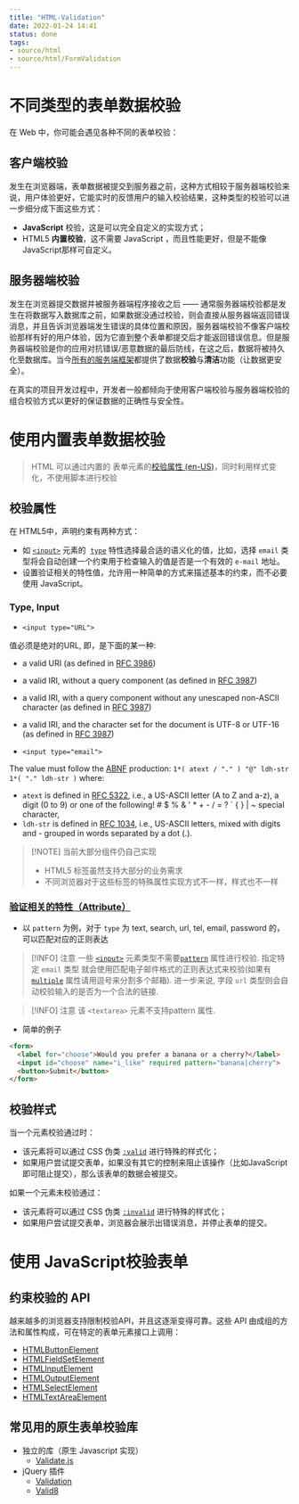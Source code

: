 ```yaml
---
title: "HTML-Validation"
date: 2022-01-24 14:41
status: done
tags:
- source/html
- source/html/FormValidation
---
```


# 不同类型的表单数据校验

在 Web 中，你可能会遇见各种不同的表单校验：

## 客户端校验

发生在浏览器端，表单数据被提交到服务器之前，这种方式相较于服务器端校验来说，用户体验更好，它能实时的反馈用户的输入校验结果，这种类型的校验可以进一步细分成下面这些方式：
 -   **JavaScript** 校验，这是可以完全自定义的实现方式；
 -   HTML5 **内置校验**，这不需要 JavaScript ，而且性能更好，但是不能像JavaScript那样可自定义。

## 服务器端校验

发生在浏览器提交数据并被服务器端程序接收之后 —— 通常服务器端校验都是发生在将数据写入数据库之前，如果数据没通过校验，则会直接从服务器端返回错误消息，并且告诉浏览器端发生错误的具体位置和原因，服务器端校验不像客户端校验那样有好的用户体验，因为它直到整个表单都提交后才能返回错误信息。但是服务器端校验是你的应用对抗错误/恶意数据的最后防线，在这之后，数据将被持久化至数据库。当今[所有的服务端框架](https://developer.mozilla.org/zh-CN/docs/learn/Server-side/First_steps/Web_frameworks)都提供了数据**校验**与**清洁**功能（让数据更安全）。

在真实的项目开发过程中，开发者一般都倾向于使用客户端校验与服务器端校验的组合校验方式以更好的保证数据的正确性与安全性。

# 使用内置表单数据校验

> HTML 可以通过内置的 表单元素的[校验属性 (en-US)](https://developer.mozilla.org/en-US/docs/Web/Guide/HTML/Constraint_validation "Currently only available in English (US)")，同时利用样式变化，不使用脚本进行校验

## 校验属性

在 HTML5中，声明约束有两种方式：
-   如 [`<input>`](https://developer.mozilla.org/zh-CN/docs/Web/HTML/Element/Input) 元素的  [`type`](https://developer.mozilla.org/en-US/docs/Web/HTML/Element/input#input_types) 特性选择最合适的语义化的值，比如，选择 `email` 类型将会自动创建一个约束用于检查输入的值是否是一个有效的 `e-mail` 地址。
-   设置验证相关的特性值，允许用一种简单的方式来描述基本的约束，而不必要使用 JavaScript。

###  Type, Input

 - `<input type="URL">` 

值必须是绝对的URL, 即，是下面的某一种:
-   a valid URI (as defined in [RFC 3986](https://www.ietf.org/rfc/rfc3986.txt))
-   a valid IRI, without a query component (as defined in [RFC 3987](https://www.ietf.org/rfc/rfc3987.txt))
-   a valid IRI, with a query component without any unescaped non-ASCII character (as defined in [RFC 3987](https://www.ietf.org/rfc/rfc3987.txt))
-   a valid IRI, and the character set for the document is UTF-8 or UTF-16 (as defined in [RFC 3987](https://www.ietf.org/rfc/rfc3987.txt))

- `<input type="email">`

The value must follow the [ABNF](https://www.ietf.org/rfc/std/std68.txt) production: `1*( atext / "." ) "@" ldh-str 1*( "." ldh-str )` where:
-   `atext` is defined in [RFC 5322](https://tools.ietf.org/html/rfc5322), i.e., a US-ASCII letter (A to Z and a-z), a digit (0 to 9) or one of the following! # $ % & ' * + - / = ? ` { } | ~ special character,
-   `ldh-str` is defined in [RFC 1034](http://www.apps.ietf.org/rfc/rfc1034.html#sec-3.5), i.e., US-ASCII letters, mixed with digits and - grouped in words separated by a dot (.).

> [!NOTE] 当前大部分组件仍自己实现
> - HTML5 标签虽然支持大部分的业务需求
> - 不同浏览器对于这些标签的特殊属性实现方式不一样，样式也不一样

### [验证相关的特性（Attribute）](https://developer.mozilla.org/zh-CN/docs/Web/Guide/HTML/Constraint_validation#%E9%AA%8C%E8%AF%81%E7%9B%B8%E5%85%B3%E7%9A%84%E7%89%B9%E6%80%A7%EF%BC%88attribute%EF%BC%89 "Permalink to 验证相关的特性（Attribute）")
- 以 `pattern` 为例，对于 `type`  为 text, search, url, tel, email, password 的，可以匹配对应的正则表达


> [!INFO] 注意
> 一些 [`<input>`](https://developer.mozilla.org/zh-CN/docs/Web/HTML/Element/Input) 元素类型不需要[`pattern`](https://developer.mozilla.org/zh-CN/docs/Web/HTML/Element/Input#attr-pattern) 属性进行校验. 指定特定 `email` 类型 就会使用匹配电子邮件格式的正则表达式来校验(如果有 [`multiple`](https://developer.mozilla.org/zh-CN/docs/Web/HTML/Element/Input#attr-multiple) 属性请用逗号来分割多个邮箱). 进一步来说, 字段 `url` 类型则会自动校验输入的是否为一个合法的链接.

> [!INFO] 注意
> 该 `<textarea>` 元素不支持pattern 属性.

- 简单的例子

```html
<form>
  <label for="choose">Would you prefer a banana or a cherry?</label>
  <input id="choose" name="i_like" required pattern="banana|cherry">
  <button>Submit</button>
</form>
```

## 校验样式

当一个元素校验通过时：
-   该元素将可以通过 CSS 伪类 [`:valid`](https://developer.mozilla.org/zh-CN/docs/Web/CSS/:valid) 进行特殊的样式化；
-   如果用户尝试提交表单，如果没有其它的控制来阻止该操作（比如JavaScript即可阻止提交），那么该表单的数据会被提交。

如果一个元素未校验通过：
-   该元素将可以通过 CSS 伪类 [`:invalid`](https://developer.mozilla.org/zh-CN/docs/Web/CSS/:invalid) 进行特殊的样式化；
-   如果用户尝试提交表单，浏览器会展示出错误消息，并停止表单的提交。

# 使用 JavaScript校验表单

## 约束校验的 API

越来越多的浏览器支持限制校验API，并且这逐渐变得可靠。这些 API 由成组的方法和属性构成，可在特定的表单元素接口上调用：
-   [HTMLButtonElement](https://developer.mozilla.org/en-US/docs/Web/API/HTMLButtonElement)
-   [HTMLFieldSetElement](https://developer.mozilla.org/en-US/docs/Web/API/HTMLFieldSetElement)
-   [HTMLInputElement](https://developer.mozilla.org/en-US/docs/Web/API/HTMLInputElement)
-   [HTMLOutputElement](https://developer.mozilla.org/en-US/docs/Web/API/HTMLOutputElement)
-   [HTMLSelectElement](https://developer.mozilla.org/en-US/docs/Web/API/HTMLSelectElement)
-   [HTMLTextAreaElement](https://developer.mozilla.org/en-US/docs/Web/API/HTMLTextAreaElement)

## 常见用的原生表单校验库

-   独立的库（原生 Javascript 实现）
    -   [Validate.js](http://rickharrison.github.com/validate.js/)
-   jQuery 插件
    -   [Validation](http://bassistance.de/jquery-plugins/jquery-plugin-validation/)
    -   [Valid8](http://unwrongest.com/projects/valid8/)